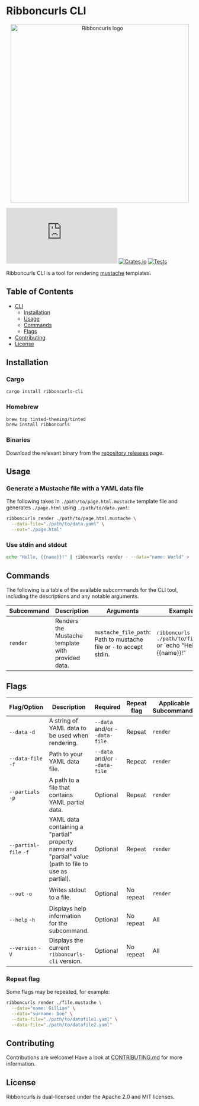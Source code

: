 # Ribboncurls CLI

<p align="center">
  <img
    src="https://github.com/tinted-theming/ribboncurls/blob/main/logo.png?raw=true"
    alt="Ribboncurls logo" height="481 width="800" />
</p>

[![Matrix Chat](https://img.shields.io/matrix/tinted-theming:matrix.org)](https://matrix.to/#/#tinted-theming:matrix.org)
[![Crates.io](https://img.shields.io/crates/v/ribboncurls.svg)](https://crates.io/crates/ribboncurls)
[![Tests](https://github.com/tinted-theming/ribboncurls/actions/workflows/ci.yml/badge.svg)](https://github.com/tinted-theming/ribboncurls/actions/workflows/ci.yml)

Ribboncurls CLI is a tool for rendering [mustache] templates. 

## Table of Contents

- [CLI](#cli)
  - [Installation](#installation)
  - [Usage](#usage)
  - [Commands](#commands)
  - [Flags](#flags)
- [Contributing](#contributing)
- [License](#license)

## Installation

### Cargo

```sh
cargo install ribboncurls-cli
```

### Homebrew

```sh
brew tap tinted-theming/tinted
brew install ribboncurls
```

### Binaries

Download the relevant binary from the [repository releases] page.

## Usage

### Generate a Mustache file with a YAML data file

The following takes in `./path/to/page.html.mustache` template file and
generates `./page.html` using `./path/to/data.yaml`:

```sh
ribboncurls render ./path/to/page.html.mustache \
  --data-file="./path/to/data.yaml" \
  --out="./page.html"
```

### Use stdin and stdout

```sh
echo "Hello, {{name}}!" | ribboncurls render - --data="name: World" > ./hello-world-example.txt
```

## Commands

The following is a table of the available subcommands for the CLI tool, including the descriptions and any notable arguments.

| Subcommand | Description                          | Arguments            | Example Usage                              |
|------------|--------------------------------------|----------------------|--------------------------------------------|
| `render`  | Renders the Mustache template with provided data. | `mustache_file_path`: Path to mustache file or `-` to accept stdin. | `ribboncurls render ./path/to/file.mustache` or `echo "Hello, {{name}}!" | ribboncurls render --data="name: World" -` |

## Flags

| Flag/Option       | Description                             | Required | Repeat flag | Applicable Subcommands | Example Usage                             |
|-------------------|-----------------------------------------|----------|-------------|------------------------|-------------------------------------------|
| `--data` `-d` | A string of YAML data to be used when rendering. | `--data` and/or `--data-file` | Repeat | `render` | `ribboncurls render /path/to/file.mustache --data="name: some_first_name"` |
| `--data-file` `-f` | Path to your YAML data file. | `--data` and/or `--data-file` | Repeat | `render` | `ribboncurls render /path/to/file.mustache --data-file="/path/to/custom/data-file.yaml"` |
| `--partials` `-p` | A path to a file that contains YAML partial data. | Optional | Repeat | `render` | `ribboncurls path/to/file.mustache --partials="path/to/partials-file.yaml" --partials="path/to/some/other/file.yaml"` |
| `--partial-file` `-f` | YAML data containing a \"partial\" property name and \"partial\" value (path to file to use as partial). | Optional | Repeat | `render` | `ribboncurls render path/to/file.mustache --partial-file="property_name: path/to/file.mustache"` |
| `--out` `-o` | Writes stdout to a file. | Optional | No repeat | `render` | `ribboncurls render /path/to/file.mustache" --out="./output.html"` |
| `--help` `-h`     | Displays help information for the subcommand. | Optional | No repeat | All | `ribboncurls --help`, `ribboncurls render --help`, etc |
| `--version` `-V`  | Displays the current `ribboncurls-cli` version. | Optional | No repeat | All | `ribboncurls --version` |

### Repeat flag

Some flags may be repeated, for example:

```sh
ribboncurls render ./file.mustache \
  --data="name: Gillian" \
  --data="surname: Doe" \
  --data-file="./path/to/datafile1.yaml" \
  --data-file="./path/to/datafile2.yaml"
```

## Contributing

Contributions are welcome! Have a look at [CONTRIBUTING.md] for more
information.

## License

Ribboncurls is dual-licensed under the Apache 2.0 and MIT licenses.

[mustache]: https://mustache.github.io
[mustache v1.4.1 spec]: https://github.com/mustache/spec/tree/v1.4.1
[mustache partials]: https://mustache.github.io/mustache.5.html#Partials
[repository releases]: https://github.com/tinted-theming/ribboncurls/releases/latest
[CONTRIBUTING.md]: CONTRIBUTING.md
